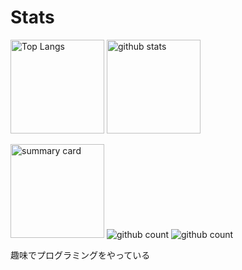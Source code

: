 # Stats
<p align="left"> 
  <img alt="Top Langs" height="150px" src="https://github-readme-stats.vercel.app/api/top-langs/?username=Koala-Mana&layout=compact&show_icons=true&theme=dark" />
  <img alt="github stats" height="150px" src="https://github-readme-stats.vercel.app/api?username=Koala-Mana&theme=tokyonight&show_icons=ture" />
</p>
<p align="left"> 
  <img alt="summary card" height="150px"src="http://github-profile-summary-cards.vercel.app/api/cards/profile-details?username=Koala-Mana&theme=2077" />
  <img alt="github count" src="https://komarev.com/ghpvc/?username=Koala-Mana&style=flat-square&color=orange" />
  <img alt="github count" src="https://img.shields.io/twitter/follow/koala2157?style=flat-square&color=orange" />
</p>

 趣味でプログラミングをやっている

